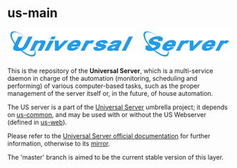 # us-main

![](/doc/us-main-title.png)

This is the repository of the **Universal Server**, which is a multi-service daemon in charge of the automation (monitoring, scheduling and performing) of various computer-based tasks, such as the proper management of the server itself or, in the future, of house automation.

The US server is a part of the [Universal Server](https://github.com/Olivier-Boudeville/Universal-Server) umbrella project; it depends on [us-common](https://github.com/Olivier-Boudeville/us-common/), and may be used with or without the US Webserver (defined in [us-web](https://github.com/Olivier-Boudeville/us-web/)).

Please refer to the [Universal Server official documentation](http://us.esperide.org) for further information, otherwise to its [mirror](http://olivier-boudeville.github.io/us-main/).

The 'master' branch is aimed to be the current stable version of this layer.
